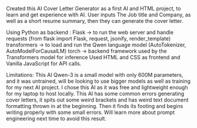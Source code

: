Created this AI Cover Letter Generator as a first AI and HTML project, to learn and get experience with AI. User inputs The Job title and Company, as well as a short resume summary, then they can generate the cover letter.

Using Python as backend :
Flask → to run the web server and handle requests (from flask import Flask, request, jsonify, render_template)
transformers → to load and run the Qwen language model (AutoTokenizer, AutoModelForCausalLM)
torch → backend framework used by the Transformers model for inference
Used HTML and CSS as frontend and Vanilla JavaScript for API calls.

Limitations: This AI Qwen-3 is a small model with only 600M parameters, and it was untrained, will be looking to use bigger models as well as training for my next AI project.
I chose this AI as it was free and lightweight enough for my laptop to host locally.
This AI has some common errors generating cover letters, it spits out some weird brackets and has weird text document formatting thrown in at the beginning. Then it finds its footing and begins writing properly with some small errors. 
Will learn more about prompt engineering next time to avoid this result.
